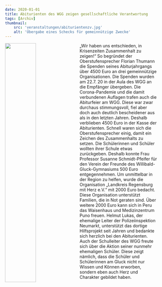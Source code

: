 ```yaml
---
date: 2020-01-01
title: Abiturienten des WGG zeigen gesellschaftliche Verantwortung
tags: [Archiv]
thumbnail: 
    src: 'veranstaltungen/abiturientenzv.jpg'
    alt: 'Übergabe eines Schecks für gemeinnützige Zwecke' 
---
```


<img src = "/images/veranstaltungen/abiturientenzv.jpg" style ="float:left;width: 45%; margin-right:20px">

„Wir haben uns entschieden, in Krisenzeiten Zusammenhalt zu zeigen!“ So begründet der Oberstufensprecher Florian Thumann die Spenden seines Abiturjahrgangs über 4500 Euro an drei gemeinnützige Organisationen.
Die Spenden wurden am 22.7. 20 in der Aula des WGG an die Empfänger übergeben. Die Corona-Pandemie und die damit verbundenen Auflagen trafen auch die Abiturfeier am WGG. 
Diese war zwar durchaus stimmungsvoll, fiel aber doch auch deutlich bescheidener aus als in den letzten Jahren. Deshalb verblieben 4500 Euro in der Kasse der Abiturienten. 
Schnell waren sich die Oberstufensprecher einig, damit ein Zeichen des Zusammenhalts zu setzen. Die Schülerinnen und Schüler wollten ihrer Schule etwas zurückgeben. 
Deshalb konnte Frau Professor Susanne Schmidt-Pfeifer für den Verein der Freunde des Willibald-Gluck-Gymnasiums 500 Euro entgegennehmen. Um unmittelbar in der Region zu helfen, 
wurde die Organisation „Landkreis Regensburg mit Herz e.V.“ mit 2000 Euro bedacht. Diese Organisation unterstützt Familien, die in Not geraten sind. Über weitere 2000 Euro kann 
sich in Peru das Waisenhaus und Medizinzentrum Puno freuen. Helmut Lukas, der ehemalige Leiter der Polizeiinspektion Neumarkt, unterstützt das dortige Hilfsprojekt seit Jahren und 
bedankte sich herzlich bei den Abiturienten. Auch der Schulleiter des WGG freute sich über die Aktion seiner nunmehr ehemaligen Schüler. Diese zeigt nämlich, dass die Schüler und 
Schülerinnen am Gluck nicht nur Wissen und Können erworben, sondern eben auch Herz und Charakter gebildet haben. 